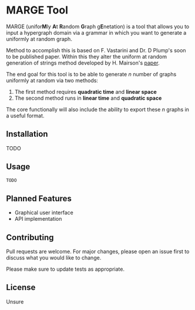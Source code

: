 # MARGE Tool

MARGE (unifor**M**ly **A**t **R**andom **G**raph g**E**netation) is a tool that allows you to input a hypergraph domain via a grammar in which you want to generate a uniformly 
at random graph.

Method to accomplish this is based on F. Vastarini and Dr. D Plump's soon to be published paper. Within this they 
alter the uniform at random generation of strings method developed by H. Mairson's [paper](https://doi.org/10.1016/0020-0190(94)90033-7).

The end goal for this tool is to be able to generate *n* number of graphs uniformly at random via two methods: 
1. The first method requires **quadratic time** and **linear space** 
2. The second method runs in **linear time** and **quadratic space**

The core functionally will also include the ability to export these *n* graphs in a useful format. 

## Installation

TODO

## Usage

```java
TODO
```

## Planned Features
- Graphical user interface
- API implementation

## Contributing
Pull requests are welcome. For major changes, please open an issue first to discuss what you would like to change.

Please make sure to update tests as appropriate.

## License
Unsure